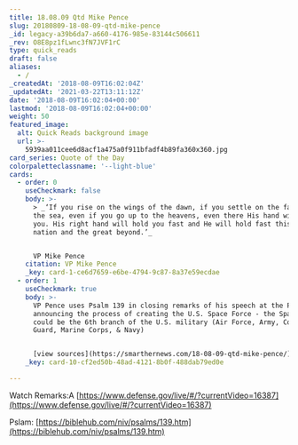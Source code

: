 ```yaml
---
title: 18.08.09 Qtd Mike Pence
slug: 20180809-18-08-09-qtd-mike-pence
_id: legacy-a39b6da7-a660-4176-985e-83144c506611
_rev: O8E8pz1fLwnc3fN7JVF1rC
type: quick_reads
draft: false
aliases:
  - /
_createdAt: '2018-08-09T16:02:04Z'
_updatedAt: '2021-03-22T13:11:12Z'
date: '2018-08-09T16:02:04+00:00'
lastmod: '2018-08-09T16:02:04+00:00'
weight: 50
featured_image:
  alt: Quick Reads background image
  url: >-
    5939aa011cee6d8acf1a475a0f911bfadf4b89fa360x360.jpg
card_series: Quote of the Day
colorpaletteclassname: '--light-blue'
cards:
  - order: 0
    useCheckmark: false
    body: >-
      > _‘If you rise on the wings of the dawn, if you settle on the far side of
      the sea, even if you go up to the heavens, even there His hand will guide
      you. His right hand will hold you fast and He will hold fast this great
      nation and the great beyond.’_


      VP Mike Pence
    citation: VP Mike Pence
    _key: card-1-ce6d7659-e6be-4794-9c87-8a37e59ecdae
  - order: 1
    useCheckmark: true
    body: >-
      VP Pence uses Psalm 139 in closing remarks of his speech at the Pentagon
      announcing the process of creating the U.S. Space Force - the Space Force
      could be the 6th branch of the U.S. military (Air Force, Army, Coast
      Guard, Marine Corps, & Navy)


      [view sources](https://smarthernews.com/18-08-09-qtd-mike-pence/)
    _key: card-10-cf2ed50b-48ad-4121-8b0f-488dab79ed0e

---
```

Watch Remarks:A [https://www.defense.gov/live/#/?currentVideo=16387](https://www.defense.gov/live/#/?currentVideo=16387)

Pslam: [https://biblehub.com/niv/psalms/139.htm](https://biblehub.com/niv/psalms/139.htm)